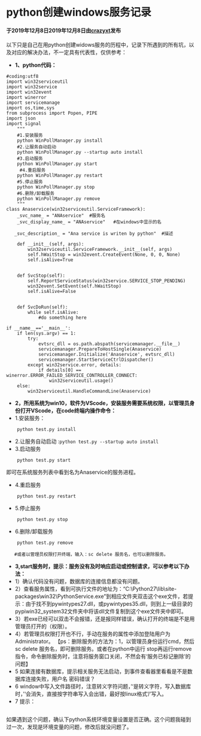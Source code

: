 # python创建windows服务记录

#### 于2019年12月8日2019年12月8日由[**crazyxt**](https://crazyxt.com/?author=1)发布

以下只是自己在用python创建widows服务的历程中，记录下所遇到的所有坑，以及对应的解决办法，不一定具有代表性，仅供参考：

- **1、python代码：**

```
#coding:utf8
import win32serviceutil   
import win32service   
import win32event  
import winerror
import servicemanage
import os,time,sys   
from subprocess import Popen, PIPE  
import json  
import signal  
    """
    #1.安装服务
    python WinPollManager.py install
    #2.让服务自动启动
    python WinPollManager.py --startup auto install
    #3.启动服务
    python WinPollManager.py start
     #4.重启服务
    python WinPollManager.py restart
    #5.停止服务
    python WinPollManager.py stop
    #6.删除/卸载服务
    python WinPollManager.py remove
    """
class Anaservice(win32serviceutil.ServiceFramework):   
    _svc_name_ = "ANAservice"  #服务名
    _svc_display_name_ = "ANAservice"   #在windows中显示的名

   _svc_description_ = "Ana service is writen by python"  #描述

    def __init__(self, args):   
        win32serviceutil.ServiceFramework.__init__(self, args)   
        self.hWaitStop = win32event.CreateEvent(None, 0, 0, None)  
        self.isAlive=True 


    def SvcStop(self):           
        self.ReportServiceStatus(win32service.SERVICE_STOP_PENDING)   
        win32event.SetEvent(self.hWaitStop)   
        self.isAlive=False


    def SvcDoRun(self):  
        while self.isAlive:
            #do something here

if __name__=='__main__':  
    if len(sys.argv) == 1:
        try:
            evtsrc_dll = os.path.abspath(servicemanager.__file__)
            servicemanager.PrepareToHostSingle(Anaservice)
            servicemanager.Initialize('Anaservice', evtsrc_dll)
            servicemanager.StartServiceCtrlDispatcher()
        except win32service.error, details:
            if details[0] == winerror.ERROR_FAILED_SERVICE_CONTROLLER_CONNECT:
                win32serviceutil.usage()
    else:
        win32serviceutil.HandleCommandLine(Anaservice)
```

- **2，所用系统为win10，软件为VScode，安装服务需要系统权限，以管理员身份打开VScode，在code终端内操作命令：**
- 1.安装服务：

```
    python test.py install
```

- 2.让服务自动启动 :`python test.py --startup auto install`
- 3.启动服务

```
    python test.py start
```

即可在系统服务列表中看到名为Anaservice的服务进程。

- 4.重启服务

```
    python test.py restart
```

- 5.停止服务

```
    python test.py stop
```

- 6.删除/卸载服务

```
    python test.py remove

   #或者以管理员权限打开终端，输入：sc delete 服务名，也可以删除服务。
```

- **3,start服务时，提示：服务没有及时响应启动或控制请求，可以参考以下办法：**
- 1）确认代码没有问题，数据库的连接信息都没有问题。
- 2）查看服务属性，看到可执行文件的地址为：“C:\Python27\lib\site-packages\win32\PythonService.exe”到相应文件夹双击这个exe文件，若提示：由于找不到pywintypes27.dll，或pywintypes35.dll，则到上一级目录的pypiwin32_system32文件夹中将该dll文件复制到这个exe文件夹中即可。
- 3）若exe已经可以双击不会报错，还是报同样错误，确认打开的终端是不是用管理员打开的（权限）。
- 4）若管理员权限打开也不行，手动在服务的属性中添加登陆用户为Administrator。
  【ps：删除服务的方法为：1，以管理员身份运行cmd，然后sc delete 服务名，即可删除服务。或者在python中运行 stop再运行remove指令，命令删除服务时，注意将服务窗口关闭，不然会有‘服务已标记删除’的问题】
- 5 如果连接有数据库，提示相关服务无法启动，到事件查看器里看看是不是数据库连接失败，用户名 密码错误？
- 6 window中写入文件路径时，注意转义字符问题，’‘是转义字符，写入数据库时，’‘会消失，直接按字符串写入会出错，最好按linux格式’/’写入。
- 7 提示：

```

```

如果遇到这个问题，确认下python系统环境变量设置是否正确。这个问题我碰到过一次，发现是环境变量的问题，修改后就没问题了。